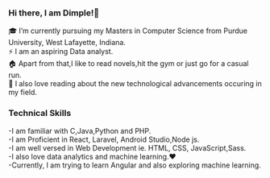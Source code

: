 ### Hi there, I am Dimple!:woman:
:mortar_board: I’m currently pursuing my Masters in Computer Science from Purdue University, West Lafayette, Indiana.<br>
⚡ I am an aspiring Data analyst.<br>
:house: Apart from that,I like to read novels,hit the gym or just go for a casual run.<br>
🌱 I also love reading about the new technological advancements occuring in my field.<br>
### Technical Skills
-I am familiar with C,Java,Python and PHP.<br>
-I am Proficient in React, Laravel, Android Studio,Node js.<br>
-I am well versed in Web Development ie. HTML, CSS, JavaScript,Sass.<br>
-I also love data analytics and machine learning.:heart:<br>
-Currently, I am trying to learn Angular and also exploring machine learning. <be>
<!--
For more details check the below link!<br>

https://keen-mccarthy-774cb0.netlify.app
 -->
<!--
**Dimple13/Dimple13** is a ✨ _special_ ✨ repository because its `README.md` (this file) appears on your GitHub profile.
-->
